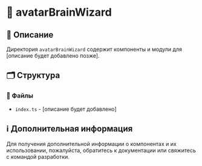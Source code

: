 # 📁 avatarBrainWizard

## 📝 Описание
Директория `avatarBrainWizard` содержит компоненты и модули для [описание будет добавлено позже].

## 🗂️ Структура

### 📄 Файлы

- `index.ts` - [описание будет добавлено]

## ℹ️ Дополнительная информация

Для получения дополнительной информации о компонентах и их использовании, пожалуйста, обратитесь к документации или свяжитесь с командой разработки.
